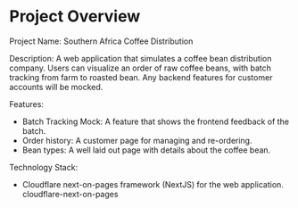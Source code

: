 # Project Overview

Project Name: Southern Africa Coffee Distribution

Description: A web application that simulates a coffee bean distribution company. Users can visualize an order of raw coffee beans, with batch tracking from farm to roasted bean. Any backend features for customer accounts will be mocked.

Features:
*   Batch Tracking Mock: A feature that shows the frontend feedback of the batch.
*   Order history: A customer page for managing and re-ordering.
*   Bean types: A well laid out page with details about the coffee bean.

Technology Stack:
*   Cloudflare next-on-pages framework (NextJS) for the web application.
    <stack>cloudflare-next-on-pages</stack>